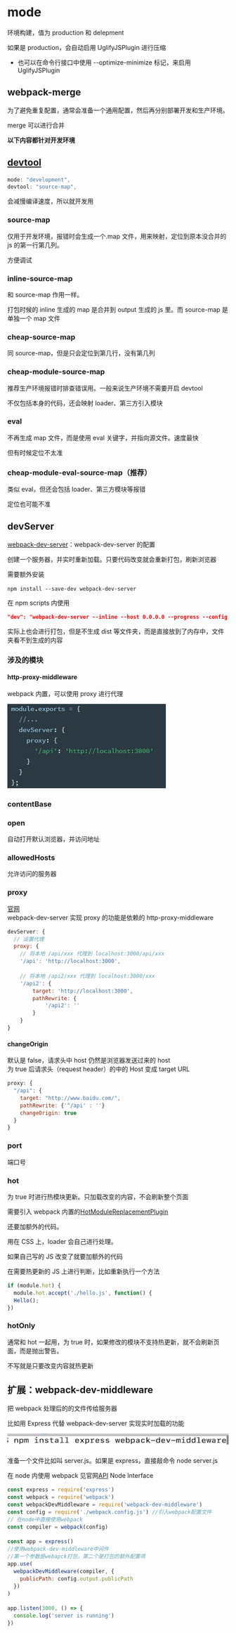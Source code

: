 # mode

环境构建，值为 production 和 delepment

如果是 production，会自动启用 UglifyJSPlugin 进行压缩

- 也可以在命令行接口中使用 --optimize-minimize 标记，来启用 UglifyJSPlugin

## webpack-merge

为了避免重复配置，通常会准备一个通用配置，然后再分别部署开发和生产环境。

merge 可以进行合并

**以下内容都针对开发环境**

## [devtool](https://webpack.js.org/configuration/devtool#devtool)

```js
mode: "development",
devtool: "source-map",
```

会减慢编译速度，所以就开发用

### source-map

仅用于开发环境，报错时会生成一个.map 文件，用来映射，定位到原本没合并的 js 的第一行第几列。

方便调试

### inline-source-map

和 source-map 作用一样。

打包时候的 inline 生成的 map 是合并到 output 生成的 js 里。而 source-map 是单独一个 map 文件

### cheap-source-map

同 source-map，但是只会定位到第几行，没有第几列

### cheap-module-source-map

推荐生产环境报错时排查错误用。一般来说生产环境不需要开启 devtool

不仅包括本身的代码，还会映射 loader、第三方引入模块

### eval

不再生成 map 文件，而是使用 eval 关键字，并指向源文件。速度最快

但有时候定位不太准

### cheap-module-eval-source-map（推荐）

类似 eval，但还会包括 loader、第三方模块等报错

定位也可能不准

## devServer

[webpack-dev-server](https://webpack.js.org/configuration/dev-server/#devserver)：webpack-dev-server 的配置

创建一个服务器，并实时重新加载。只要代码改变就会重新打包，刷新浏览器

需要额外安装

`npm install --save-dev webpack-dev-server`

在 npm scripts 内使用

```json
"dev": "webpack-dev-server --inline --host 0.0.0.0 --progress --config build/webpack.dev.conf.js"
```

实际上也会进行打包，但是不生成 dist 等文件夹，而是直接放到了内存中，文件夹看不到生成的内容

### 涉及的模块

#### http-proxy-middleware

webpack 内置，可以使用 proxy 进行代理

![](../images/ee0c6b774626022f92c62781e25bef8f.png)

### contentBase

### open

自动打开默认浏览器，并访问地址

### allowedHosts

允许访问的服务器

### proxy

[官网](https://webpack.js.org/configuration/dev-server/#devserverproxy)  
webpack-dev-server 实现 proxy 的功能是依赖的 http-proxy-middleware

```js
devServer: {
  // 设置代理
  proxy: {
    // 将本地 /api/xxx 代理到 localhost:3000/api/xxx
    '/api': 'http://localhost:3000',

    // 将本地 /api2/xxx 代理到 localhost:3000/xxx
    '/api2': {
        target: 'http://localhost:3000',
        pathRewrite: {
            '/api2': ''
        }
    }
}
```

#### changeOrigin

默认是 false，请求头中 host 仍然是浏览器发送过来的 host  
为 true 后请求头（request header）的中的 Host 变成 target URL

```js
proxy: {
  "/api": {
    target: "http://www.baidu.com/",
    pathRewrite: {'^/api' : ''}
    changeOrigin: true
  }
}
```

### port

端口号

### hot

为 true 时进行热模块更新。只加载改变的内容，不会刷新整个页面

需要引入 webpack 内置的[HotModuleReplacementPlugin](./03_plugins.md#模块热替换hot-module-replacemment)

还要加额外的代码。

用在 CSS 上，loader 会自己进行处理。

如果自己写的 JS 改变了就要加额外的代码

在需要热更新的 JS 上进行判断，比如重新执行一个方法

```js
if (module.hot) {
  module.hot.accept('./hello.js', function() {
  Hello();
})
```

### hotOnly

通常和 hot 一起用，为 true 时，如果修改的模块不支持热更新，就不会刷新页面，而是抛出警告。

不写就是只要改变内容就热更新

## 扩展：webpack-dev-middleware

把 webpack 处理后的的文件传给服务器

比如用 Express 代替 webpack-dev-server 实现实时加载的功能

![](../images/ad0bf149cecf9d20d2b5ee03728b234e.png)

准备一个文件比如叫 server.js。如果是 express，直接敲命令 node server.js

在 node 内使用 webpack 见官网[API](https://webpack.js.org/api/node) Node Interface

```js
const express = require('express')
const webpack = require('webpack')
const webpackDevMiddleware = require('webpack-dev-middleware')
const config = require('./webpack.config.js') //引入webpack配置文件
// 在node中直接使用webpack
const compiler = webpack(config)

const app = express()
//使用webpack-dev-middleware中间件
//第一个参数是webapck打包，第二个是打包的额外配置项
app.use(
  webpackDevMiddleware(compiler, {
    publicPath: config.output.publicPath
  })
)

app.listen(3000, () => {
  console.log('server is running')
})
```
